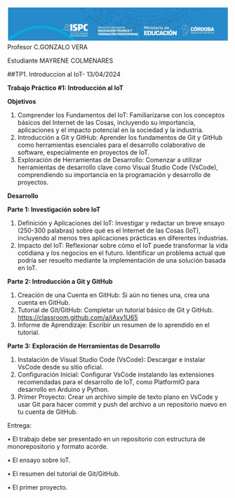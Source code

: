 ![alt text](./Recursos/Visuales/image.png)
Profesor C.GONZALO VERA

Estudiante MAYRENE COLMENARES

##TP1. Introduccion al IoT- 13/04/2024

**Trabajo Práctico #1: Introducción al IoT**

**Objetivos**

1. Comprender los Fundamentos del IoT: Familiarizarse con los
conceptos básicos del Internet de las Cosas, incluyendo su
importancia, aplicaciones y el impacto potencial en la sociedad y
la industria.
2. Introducción a Git y GitHub: Aprender los fundamentos de Git y
GitHub como herramientas esenciales para el desarrollo
colaborativo de software, especialmente en proyectos de IoT.
3. Exploración de Herramientas de Desarrollo: Comenzar a
utilizar herramientas de desarrollo clave como Visual Studio Code
(VsCode), comprendiendo su importancia en la programación y
desarrollo de proyectos.

**Desarrollo**

**Parte 1: Investigación sobre IoT**

1. Definición y Aplicaciones del IoT: Investigar y redactar un breve
ensayo (250-300 palabras) sobre qué es el Internet de las Cosas
(IoT), incluyendo al menos tres aplicaciones prácticas en
diferentes industrias.
2. Impacto del IoT: Reflexionar sobre cómo el IoT puede
transformar la vida cotidiana y los negocios en el futuro. Identificar
un problema actual que podría ser resuelto mediante la
implementación de una solución basada en IoT.

**Parte 2: Introducción a Git y GitHub**

1. Creación de una Cuenta en GitHub: Si aún no tienes una, crea
una cuenta en GitHub.
2. Tutorial de Git/GitHub: Completar un tutorial básico de Git y
GitHub. https://classroom.github.com/a/iAxy1U65
3. Informe de Aprendizaje: Escribir un resumen de lo aprendido en
el tutorial.

**Parte 3: Exploración de Herramientas de Desarrollo**

1. Instalación de Visual Studio Code (VsCode): Descargar e
instalar VsCode desde su sitio oficial.
2. Configuración Inicial: Configurar VsCode instalando las
extensiones recomendadas para el desarrollo de IoT, como
PlatformIO para desarrollo en Arduino y Python.
3. Primer Proyecto: Crear un archivo simple de texto plano en
VsCode y usar Git para hacer commit y push del archivo a un
repositorio nuevo en tu cuenta de GitHub.

Entrega:

• El trabajo debe ser presentado en un repositorio con estructura de
monorepositorio y formato acorde.

• El ensayo sobre IoT.

• El resumen del tutorial de Git/GitHub.

• El primer proyecto.
